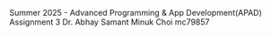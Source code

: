 Summer 2025 - Advanced Programming & App Development(APAD) Assignment 3
Dr. Abhay Samant
Minuk Choi
mc79857
